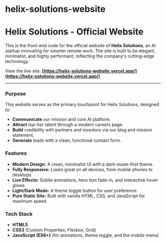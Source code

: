 ﻿# helix-solutions-website

# Helix Solutions - Official Website

This is the front-end code for the official website of **Helix Solutions**, an AI startup innovating for smarter remote work. The site is built to be elegant, minimalist, and highly performant, reflecting the company's cutting-edge technology.

View the live site: **[https://helix-solutions-website.vercel.app/](https://helix-solutions-website.vercel.app/)**

---

### Purpose

This website serves as the primary touchpoint for Helix Solutions, designed to:
* **Communicate** our mission and core AI platform.
* **Attract** top-tier talent through a modern careers page.
* **Build** credibility with partners and investors via our blog and mission statement.
* **Generate** leads with a clean, functional contact form.

### Features
* **Modern Design:** A clean, minimalist UI with a dark-mode-first theme.
* **Fully Responsive:** Looks great on all devices, from mobile phones to desktops.
* **Live Effects:** Subtle animations, hero text fade-in, and interactive hover glows.
* **Light/Dark Mode:** A theme toggle button for user preference.
* **Pure Static Site:** Built with vanilla HTML, CSS, and JavaScript for maximum speed.

### Tech Stack
* **HTML5**
* **CSS3** (Custom Properties, Flexbox, Grid)
* **JavaScript (ES6+)** (for animations, theme toggle, and the mobile menu)

